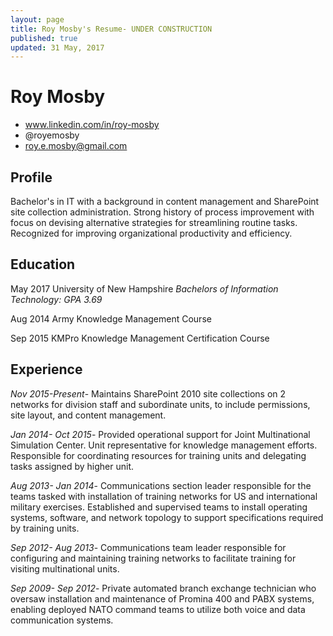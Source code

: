 ```yaml
---
layout: page
title: Roy Mosby's Resume- UNDER CONSTRUCTION
published: true
updated: 31 May, 2017
---
```

# Roy Mosby

- www.linkedin.com/in/roy-mosby
- @royemosby
- roy.e.mosby@gmail.com

## Profile
Bachelor's in IT with a background in content management and SharePoint site collection administration. Strong history of process improvement with focus on devising alternative strategies for streamlining routine tasks. Recognized for improving organizational productivity and efficiency.

## Education

May 2017 University of New Hampshire
*Bachelors of Information Technology: GPA 3.69*

Aug 2014 Army Knowledge Management Course

Sep 2015 KMPro Knowledge Management Certification Course

## Experience

*Nov 2015-Present*- Maintains SharePoint 2010 site collections on 2 networks for division staff and subordinate units, to include permissions, site layout, and content management.

*Jan 2014- Oct 2015*- Provided operational support for Joint Multinational Simulation Center. Unit representative for knowledge management efforts. Responsible for coordinating resources for training units and delegating tasks assigned by higher unit.

*Aug 2013- Jan 2014*- Communications section leader responsible for the teams tasked with installation of training networks for US and international military exercises. Established and supervised teams to install operating systems, software, and network topology to support specifications required by training units.

*Sep 2012- Aug 2013*- Communications team leader responsible for configuring and maintaining training networks to facilitate training for visiting multinational units.

*Sep 2009- Sep 2012*- Private automated branch exchange technician who oversaw installation and maintenance of Promina 400 and PABX systems, enabling deployed NATO command teams to utilize both voice and data communication systems.

